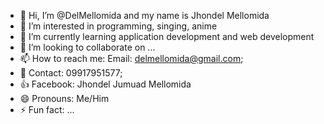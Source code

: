 - 👋 Hi, I’m @DelMellomida and my name is Jhondel Mellomida
- 👀 I’m interested in programming, singing, anime
- 🌱 I’m currently learning application development and web development
- 💞️ I’m looking to collaborate on ...
- 📫 How to reach me: Email: delmellomida@gmail.com;
- 📱  Contact: 09917951577;
- 👍 Facebook: Jhondel Jumuad Mellomida
- 😄 Pronouns: Me/Him
- ⚡ Fun fact: ...

<!---
DelMellomida/DelMellomida is a ✨ special ✨ repository because its `README.md` (this file) appears on your GitHub profile.
You can click the Preview link to take a look at your changes.
--->
